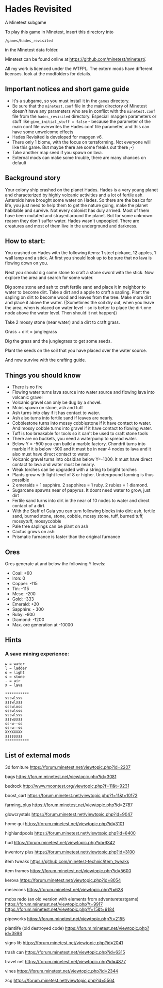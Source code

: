 # Hades Revisited
A Minetest subgame

To play this game in Minetest, insert this directory into

    /games/hades_revisited

in the Minetest data folder.

Minetest can be found online at <https://github.com/minetest/minetest/>.

All my work is licenced under the WTFPL.
The extern mods have different licenses. look at the modfolders for details.

## Important notices and short game guide

* It's a subgame, so you must install it in the `games` directory.
* Be sure that the `minetest.conf` file in the main directory of Minetest doesn't have any parameters who are in conflict with the `minetest.conf` file from the `hades_revisited` directory. Especiall mapgen parameters or stuff like `give_initial_stuff = false` - because the parameter of the main conf file overwrites the Hades conf file parameter, and this can have some unwelcome effects
* Hades Revisited is developed for mapgen v6.
* There only 1 biome, with the focus on terraforming. Not everyone will like this game. But maybe there are some freaks out there ;-)
* Take another map seed if you spawn on lava.
* External mods can make some trouble, there are many chances on default

## Background story

Your colony ship crashed on the planet Hades. Hades is a very young planet and characterized by highly volcanic activities and a lot of fertile ash. Asteroids have brought some water on Hades.
So there are the basics for life, you just need to help them to get the nature going, make the planet habitable and survive.
Not every colonist has duly arrived. Most of them have been mutated and strayed around the planet. But for some unknown reason they don't suffer water.
Hades wasn't unpeopled. There are creatures and most of them live in the underground and darkness.

## How to start:
You crashed on Hades with the following items: 1 steel pickaxe, 12 apples, 1 wall lamp and a stick.
At first you should look up to be sure that no lava is flowing down on you.

Next you should dig some stone to craft a stone sword with the stick.
Now explore the area and search for some water.

Dig some stone and ash to craft fertile sand and place it in neighbor to water to become dirt.
Take a dirt and a apple to craft a sapling. Plant the sapling on dirt to become wood and leaves from the tree.
Make more dirt and place it above the water.
((Sometimes the soil dry out, when you leave the area, when is placed on water level - so is better to place the dirt one node above the water level. Then should it not happen))

Take 2 mossy stone (near water) and a dirt to craft grass.

Grass + dirt = junglegrass

Dig the grass and the junglegrass to get some seeds.

Plant the seeds on the soil that you have placed over the water source.

And now survive with the crafting guide.

## Things you should know

* There is no fire
* Flowing water turns lava source into water source and flowing lava into volcanic gravel
* Volcanic gravel can only be dug by a shovel.
* Mobs spawn on stone, ash and tuff
* Ash turns into clay if it has contact to water.
* Ash also turns into fertile sand if leaves are nearly.
* Cobblestone turns into mossy cobblestone if it have contact to water. And mossy cobble turns into gravel if it have contact to flowing water.
* Tuff is too breakable for tools so it can't be used to craft stone tools
* There are no buckets, you need a waterpump to spread water.
* Below Y = -500 you can build a marble factory. Chondrit turns into marble if it is below -500 and it must be in near 4 nodes to lava and it also must have direct contact to water.
* Volcanic gravel turns into obsidian below Y=-1000. It must have direct contact to lava and water must be nearly.
* Weak torches can be upgraded with a string to brigtht torches
* Plants grow with light level of 8 or higher. Underground farming is thus possible
* 2 emeralds = 1 sapphire. 2 sapphires = 1 ruby. 2 rubies = 1 diamond.
* Sugarcane spawns near of papyrus. It dosnt need water to grow, just dirt
* Fertile sand turns into dirt in the near of 10 nodes to water and direct contact of a dirt.
* With the Staff of Gaia you can turn following blocks into dirt: ash, fertile sand, burned stone, stone, cobble, mossy stone, tuff, burned tuff, mossytuff, mossycobble
* Pale tree saplings can be plant on ash
* Cactus grows on ash
* Prismatic furnance is faster than the original furnance

## Ores

Ores generate at and below the following Y levels:

* Coal: +60
* Iron:  0
* Copper: -115
* Tin: -115
* Mese: -200
* Gold: -333
* Emerald: +20
* Sapphire: - 300
* Ruby: -900
* Diamond: -1200
* Max. ore generation at -10000

## Hints
### A save mining experience:

    w = water
    l = ladder
    o = light
    s = stone
    - = air
    X = lava

    ***********
    ssswlsss
    ssswlsss
    ssswloss
    ssswlsss
    ssswlsss
    ssswssss
    ss-w--ss
    ss-w--ss
    XXXXXXXX
    ssssssss
    ***********

## List of external mods

3d forniture
https://forum.minetest.net/viewtopic.php?id=2207

bags
https://forum.minetest.net/viewtopic.php?id=3081

bedrock
http://www.moontest.org/viewtopic.php?f=11&t=9231

boost_cart
https://forum.minetest.net/viewtopic.php?f=11&t=10172

farming_plus
https://forum.minetest.net/viewtopic.php?id=2787

glowcrystals
https://forum.minetest.net/viewtopic.php?id=9047

home gui
https://forum.minetest.net/viewtopic.php?id=3101

highlandpools
https://forum.minetest.net/viewtopic.php?id=8400

hud
https://forum.minetest.net/viewtopic.php?id=6342

inventory plus
https://forum.minetest.net/viewtopic.php?id=3100

item tweaks
https://github.com/minetest-technic/item_tweaks

item frames
https://forum.minetest.net/viewtopic.php?id=5600

kerova
https://forum.minetest.net/viewtopic.php?id=8054

mesecons
https://forum.minetest.net/viewtopic.php?t=628

mobs redo (an old version with elements from adventuretestgame)
https://forum.minetest.net/viewtopic.php?t=9917
https://forum.minetest.net/viewtopic.php?f=15&t=9184

pipeworks
https://forum.minetest.net/viewtopic.php?t=2155

plantlife (old destroyed code)
https://forum.minetest.net/viewtopic.php?id=3898

signs lib
https://forum.minetest.net/viewtopic.php?id=2041

trash can
https://forum.minetest.net/viewtopic.php?id=6315

travel net
https://forum.minetest.net/viewtopic.php?id=4877

vines
https://forum.minetest.net/viewtopic.php?id=2344

zcg
https://forum.minetest.net/viewtopic.php?id=5564


